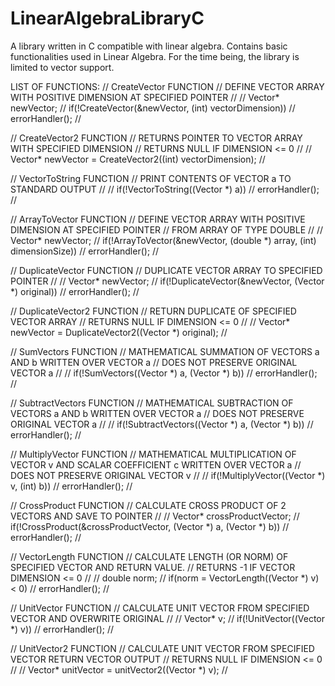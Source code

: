 # LinearAlgebraLibraryC
A library written in C compatible with linear algebra. 
Contains basic functionalities used in Linear Algebra. For the time being, the library is limited to vector support.

LIST OF FUNCTIONS:
// CreateVector FUNCTION
// DEFINE VECTOR ARRAY WITH POSITIVE DIMENSION AT SPECIFIED POINTER
//
// Vector* newVector;
// if(!CreateVector(&newVector, (int) vectorDimension))
//   errorHandler(); 
//

// CreateVector2 FUNCTION
// RETURNS POINTER TO VECTOR ARRAY WITH SPECIFIED DIMENSION
// RETURNS NULL IF DIMENSION <= 0
//
// Vector* newVector = CreateVector2((int) vectorDimension);
//

// VectorToString FUNCTION
// PRINT CONTENTS OF VECTOR a TO STANDARD OUTPUT
//
// if(!VectorToString((Vector *) a))
//   errorHandler(); 
//

// ArrayToVector FUNCTION
// DEFINE VECTOR ARRAY WITH POSITIVE DIMENSION AT SPECIFIED POINTER
// FROM ARRAY OF TYPE DOUBLE
//
// Vector* newVector;
// if(!ArrayToVector(&newVector, (double *) array, (int) dimensionSize))
//   errorHandler(); 
//

// DuplicateVector FUNCTION
// DUPLICATE VECTOR ARRAY TO SPECIFIED POINTER
//
// Vector* newVector;
// if(!DuplicateVector(&newVector, (Vector *) original))
//   errorHandler(); 
//

// DuplicateVector2 FUNCTION
// RETURN DUPLICATE OF SPECIFIED VECTOR ARRAY
// RETURNS NULL IF DIMENSION <= 0
//
// Vector* newVector = DuplicateVector2((Vector *) original);
//

// SumVectors FUNCTION 
// MATHEMATICAL SUMMATION OF VECTORS a AND b WRITTEN OVER VECTOR a
// DOES NOT PRESERVE ORIGINAL VECTOR a
//
// if(!SumVectors((Vector *) a, (Vector *) b))
//   errorHandler(); 
//

// SubtractVectors FUNCTION 
// MATHEMATICAL SUBTRACTION OF VECTORS a AND b WRITTEN OVER VECTOR a
// DOES NOT PRESERVE ORIGINAL VECTOR a
//
// if(!SubtractVectors((Vector *) a, (Vector *) b))
//   errorHandler(); 
//

// MultiplyVector FUNCTION 
// MATHEMATICAL MULTIPLICATION OF VECTOR v AND SCALAR COEFFICIENT c WRITTEN OVER VECTOR a
// DOES NOT PRESERVE ORIGINAL VECTOR v
//
// if(!MultiplyVector((Vector *) v, (int) b))
//   errorHandler(); 
//

// CrossProduct FUNCTION
// CALCULATE CROSS PRODUCT OF 2 VECTORS AND SAVE TO POINTER
//
// Vector* crossProductVector;
// if(!CrossProduct(&crossProductVector, (Vector *) a, (Vector *) b))
//   errorHandler(); 
//

// VectorLength FUNCTION
// CALCULATE LENGTH (OR NORM) OF SPECIFIED VECTOR AND RETURN VALUE.
// RETURNS -1 IF VECTOR DIMENSION <= 0
//
// double norm;
// if(norm = VectorLength((Vector *) v) < 0)
//   errorHandler(); 
//

// UnitVector FUNCTION
// CALCULATE UNIT VECTOR FROM SPECIFIED VECTOR AND OVERWRITE ORIGINAL
//
// Vector* v;
// if(!UnitVector((Vector *) v))
//   errorHandler(); 
//

// UnitVector2 FUNCTION
// CALCULATE UNIT VECTOR FROM SPECIFIED VECTOR RETURN VECTOR OUTPUT
// RETURNS NULL IF DIMENSION <= 0
//
// Vector* unitVector = unitVector2((Vector *) v);
//
